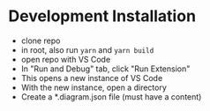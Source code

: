 # Development Installation
* clone repo
* in root, also run `yarn` and `yarn build`
* open repo with VS Code
* In "Run and Debug" tab, click "Run Extension"
* This opens a new instance of VS Code
* With the new instance, open a directory
* Create a *.diagram.json file (must have a content)